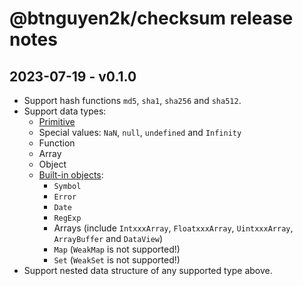 # @btnguyen2k/checksum release notes

## 2023-07-19 - v0.1.0

- Support hash functions `md5`, `sha1`, `sha256` and `sha512`.
- Support data types:
  - [Primitive](https://developer.mozilla.org/en-US/docs/Glossary/Primitive)
  - Special values: `NaN`, `null`, `undefined` and `Infinity`
  - Function
  - Array
  - Object
  - [Built-in objects](https://developer.mozilla.org/en-US/docs/Web/JavaScript/Reference/Global_Objects):
    - `Symbol`
    - `Error`
    - `Date`
    - `RegExp`
    - Arrays (include `IntxxxArray`, `FloatxxxArray`, `UintxxxArray`, `ArrayBuffer` and `DataView`)
    - `Map` (`WeakMap` is not supported!)
    - `Set` (`WeakSet` is not supported!)
- Support nested data structure of any supported type above.
